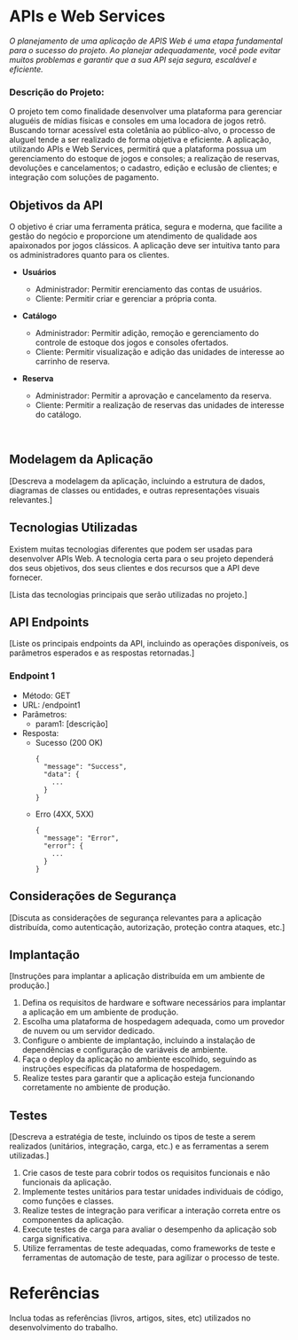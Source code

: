 # APIs e Web Services

_O planejamento de uma aplicação de APIS Web é uma etapa fundamental para o sucesso do projeto. Ao planejar adequadamente, você pode evitar muitos problemas e garantir que a sua API seja segura, escalável e eficiente._

### Descrição do Projeto:

O projeto tem como finalidade desenvolver uma plataforma para gerenciar aluguéis de mídias físicas e consoles em uma locadora de jogos retrô. Buscando tornar acessível esta coletânia ao público-alvo, o processo de aluguel tende a ser realizado de forma objetiva e eficiente. A aplicação, utilizando APIs e Web Services, permitirá que a plataforma possua um gerenciamento do estoque de jogos e consoles; a realização de reservas, devoluções e cancelamentos; o cadastro, edição e eclusão de clientes; e integração com soluções de pagamento.

## Objetivos da API

O objetivo é criar uma ferramenta prática, segura e moderna, que facilite a gestão do negócio e proporcione um atendimento de qualidade aos apaixonados por jogos clássicos. A aplicação deve ser intuitiva tanto para os administradores quanto para os clientes. 

- **Usuários**
  - Administrador: Permitir erenciamento das contas de usuários.
  - Cliente: Permitir criar e gerenciar a própria conta.
  
- **Catálogo**
  - Administrador: Permitir adição, remoção e gerenciamento do controle de estoque dos jogos e consoles ofertados.
  - Cliente: Permitir visualização e adição das unidades de interesse ao carrinho de reserva.
    
- **Reserva**
  - Administrador: Permitir a aprovação e cancelamento da reserva.
  - Cliente: Permitir a realização de reservas das unidades de interesse do catálogo.

<br>

## Modelagem da Aplicação
[Descreva a modelagem da aplicação, incluindo a estrutura de dados, diagramas de classes ou entidades, e outras representações visuais relevantes.]


## Tecnologias Utilizadas

Existem muitas tecnologias diferentes que podem ser usadas para desenvolver APIs Web. A tecnologia certa para o seu projeto dependerá dos seus objetivos, dos seus clientes e dos recursos que a API deve fornecer.

[Lista das tecnologias principais que serão utilizadas no projeto.]

## API Endpoints

[Liste os principais endpoints da API, incluindo as operações disponíveis, os parâmetros esperados e as respostas retornadas.]

### Endpoint 1
- Método: GET
- URL: /endpoint1
- Parâmetros:
  - param1: [descrição]
- Resposta:
  - Sucesso (200 OK)
    ```
    {
      "message": "Success",
      "data": {
        ...
      }
    }
    ```
  - Erro (4XX, 5XX)
    ```
    {
      "message": "Error",
      "error": {
        ...
      }
    }
    ```

## Considerações de Segurança

[Discuta as considerações de segurança relevantes para a aplicação distribuída, como autenticação, autorização, proteção contra ataques, etc.]

## Implantação

[Instruções para implantar a aplicação distribuída em um ambiente de produção.]

1. Defina os requisitos de hardware e software necessários para implantar a aplicação em um ambiente de produção.
2. Escolha uma plataforma de hospedagem adequada, como um provedor de nuvem ou um servidor dedicado.
3. Configure o ambiente de implantação, incluindo a instalação de dependências e configuração de variáveis de ambiente.
4. Faça o deploy da aplicação no ambiente escolhido, seguindo as instruções específicas da plataforma de hospedagem.
5. Realize testes para garantir que a aplicação esteja funcionando corretamente no ambiente de produção.

## Testes

[Descreva a estratégia de teste, incluindo os tipos de teste a serem realizados (unitários, integração, carga, etc.) e as ferramentas a serem utilizadas.]

1. Crie casos de teste para cobrir todos os requisitos funcionais e não funcionais da aplicação.
2. Implemente testes unitários para testar unidades individuais de código, como funções e classes.
3. Realize testes de integração para verificar a interação correta entre os componentes da aplicação.
4. Execute testes de carga para avaliar o desempenho da aplicação sob carga significativa.
5. Utilize ferramentas de teste adequadas, como frameworks de teste e ferramentas de automação de teste, para agilizar o processo de teste.

# Referências

Inclua todas as referências (livros, artigos, sites, etc) utilizados no desenvolvimento do trabalho.
